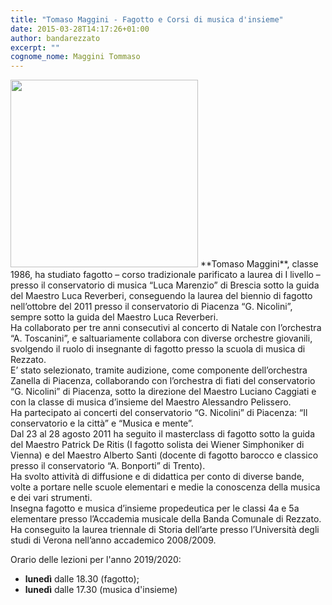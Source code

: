```yaml
---
title: "Tomaso Maggini - Fagotto e Corsi di musica d'insieme"
date: 2015-03-28T14:17:26+01:00
author: bandarezzato
excerpt: ""
cognome_nome: Maggini Tommaso
---
```

<img src="{{'/assets/images/insegnanti/maggini.jpg' | relative_url}}" class="align-left" width="300" />
**Tomaso Maggini**, classe 1986, ha studiato fagotto &#8211; corso tradizionale parificato a laurea di I livello &#8211; presso il conservatorio di musica “Luca Marenzio” di Brescia sotto la guida del Maestro Luca Reverberi, conseguendo la laurea del biennio di fagotto nell&#8217;ottobre del 2011 presso il conservatorio di Piacenza “G. Nicolini”, sempre sotto la guida del Maestro Luca Reverberi.<br /> Ha collaborato per tre anni consecutivi al concerto di Natale con l’orchestra “A. Toscanini”, e saltuariamente collabora con diverse orchestre giovanili, svolgendo il ruolo di insegnante di fagotto presso la scuola di musica di Rezzato.<br /> E&#8217; stato selezionato, tramite audizione, come componente dell’orchestra Zanella di Piacenza, collaborando con l’orchestra di fiati del conservatorio “G. Nicolini” di Piacenza, sotto la direzione del Maestro Luciano Caggiati e con la classe di musica d’insieme del Maestro Alessandro Pelissero.<br /> Ha partecipato ai concerti del conservatorio “G. Nicolini” di Piacenza: “Il conservatorio e la città” e “Musica e mente”.<br /> Dal 23 al 28 agosto 2011 ha seguito il masterclass di fagotto sotto la guida del Maestro Patrick De Ritis (I fagotto solista dei Wiener Simphoniker di Vienna) e del Maestro Alberto Santi (docente di fagotto barocco e classico presso il conservatorio “A. Bonporti” di Trento).<br /> Ha svolto attività di diffusione e di didattica per conto di diverse bande, volte a portare nelle scuole elementari e medie la conoscenza della musica e dei vari strumenti.<br /> Insegna fagotto e musica d’insieme propedeutica per le classi 4a e 5a elementare presso l&#8217;Accademia musicale della Banda Comunale di Rezzato.<br /> Ha conseguito la laurea triennale di Storia dell’arte presso l’Università degli studi di Verona nell’anno accademico 2008/2009.

Orario delle lezioni per l'anno 2019/2020:

  * **lunedì** dalle 18.30 (fagotto);
  * **lunedì** dalle 17.30 (musica d'insieme)